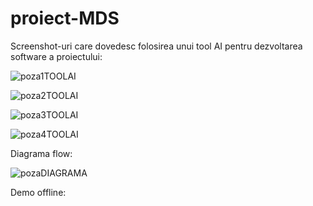 # proiect-MDS
Screenshot-uri care dovedesc folosirea unui tool AI pentru dezvoltarea software a proiectului:

![poza1TOOLAI](https://github.com/RaresDDB/proiect-MDS/assets/69033915/0a9ef26f-45f9-45f0-abf5-acbf69c308fb)

![poza2TOOLAI](https://github.com/RaresDDB/proiect-MDS/assets/69033915/2192750d-4d05-4911-9e9e-8811081654d1)

![poza3TOOLAI](https://github.com/RaresDDB/proiect-MDS/assets/69033915/9f59afed-96c9-4732-a76c-5b346f622651)

![poza4TOOLAI](https://github.com/RaresDDB/proiect-MDS/assets/69033915/a03dbe7f-1591-4cb6-864d-c92a92f9abf3)

Diagrama flow:


![pozaDIAGRAMA](https://github.com/RaresDDB/proiect-MDS/assets/69033915/45f379bb-4a82-4264-a6ed-95025ad58abe)

Demo offline:





